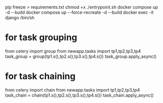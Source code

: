 pip freeze > requirements.txt
chmod +x ./entrypoint.sh
docker compose up -d --build
docker compose up --force-recreate -d --build
docker exec -it django /bin/sh

# for task grouping 
from celery import group
from newapp.tasks import tp1,tp2,tp3,tp4
task_group = group(tp1.s(),tp2.s(),tp3.s(),tp4.s())
task_group.apply_async()

# for task chaining
from celery import chain
from newapp.tasks import tp1,tp2,tp3,tp4
task_chain = chain(tp1.s(),tp2.s(),tp3.s(),tp4.s())
task_chain.apply_async()